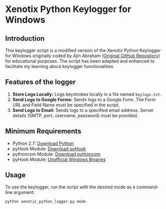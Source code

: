 # Xenotix Python Keylogger for Windows

## Introduction

This keylogger script is a modified version of the Xenotix Python Keylogger for Windows originally coded by Ajin Abraham ([Original GitHub Repository](https://github.com/ajinabraham/Xenotix-Python-Keylogger)) for educational purposes. The script has been adapted and enhanced to facilitate my learning about keylogger functionalities.

## Features of the logger

1. **Store Logs Locally:** Logs keystrokes locally in a file named `keylogs.txt`.
2. **Send Logs to Google Forms:** Sends logs to a Google Form. The Form URL and Field Name must be specified in the script.
3. **Send Logs to Email:** Sends logs to a specified email address. Server details (SMTP, port, username, password) must be provided.


## Minimum Requirements

- Python 2.7: [Download Python](http://www.python.org/getit/)
- pyHook Module: [Download pyHook](http://sourceforge.net/projects/pyhook/)
- pythoncom Module: [Download pythoncom](http://sourceforge.net/projects/pywin32/)
- pyHook Module: [Unofficial Windows Binaries](http://www.lfd.uci.edu/~gohlke/pythonlibs/)

## Usage

To use the keylogger, run the script with the desired mode as a command-line argument:

```bash
python xenotix_python_logger.py mode